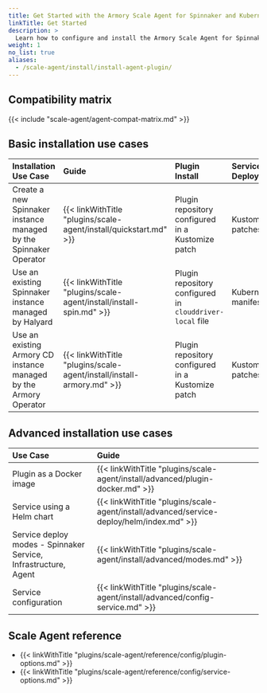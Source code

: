```yaml
---
title: Get Started with the Armory Scale Agent for Spinnaker and Kubernetes
linkTitle: Get Started
description: >
  Learn how to configure and install the Armory Scale Agent for Spinnaker and Kubernetes in your Spinnaker and Armory CD environments.
weight: 1
no_list: true
aliases:
  - /scale-agent/install/install-agent-plugin/
---
```


## Compatibility matrix

{{< include "scale-agent/agent-compat-matrix.md" >}}

## Basic installation use cases

| Installation Use Case | Guide | Plugin Install| Service Deploy | K8s Acct Config | Mode |
|:--- |:---- |:----- |:-----|:----- |:-----|
| Create a new Spinnaker instance managed by the Spinnaker Operator | {{< linkWithTitle "plugins/scale-agent/install/quickstart.md" >}} | Plugin repository configured in a Kustomize patch | Kustomize patches | Service's ConfigMap | [Spinnaker Service]({{< ref "/plugins/scale-agent/install/advanced/modes#spinnaker-service-mode" >}}) |
| Use an existing Spinnaker instance managed by Halyard | {{< linkWithTitle "plugins/scale-agent/install/install-spin.md" >}} | Plugin repository configured in `clouddriver-local` file| Kubernetes manifests | Service's ConfigMap | [Spinnaker Service]({{< ref "/plugins/scale-agent/install/advanced/modes#spinnaker-service-mode" >}}) |
| Use an existing Armory CD instance managed by the Armory Operator | {{< linkWithTitle "plugins/scale-agent/install/install-armory.md" >}} | Plugin repository configured in a Kustomize patch | Kustomize patches | Service's ConfigMap | [Spinnaker Service]({{< ref "/plugins/scale-agent/install/advanced/modes#spinnaker-service-mode" >}}) |

## Advanced installation use cases

| Use Case | Guide |
|:--- |:---- |
| Plugin as a Docker image | {{< linkWithTitle "plugins/scale-agent/install/advanced/plugin-docker.md" >}} |
| Service using a Helm chart | {{< linkWithTitle "plugins/scale-agent/install/advanced/service-deploy/helm/index.md" >}} |
| Service deploy modes - Spinnaker Service, Infrastructure, Agent | {{< linkWithTitle "plugins/scale-agent/install/advanced/modes.md" >}} |
| Service configuration | {{< linkWithTitle "plugins/scale-agent/install/advanced/config-service.md" >}} |


## Scale Agent reference

* {{< linkWithTitle "plugins/scale-agent/reference/config/plugin-options.md" >}}
* {{< linkWithTitle "plugins/scale-agent/reference/config/service-options.md" >}}